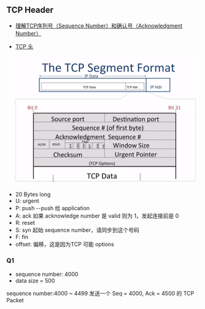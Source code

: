 ## TCP Header

- [理解TCP序列号（Sequence Number）和确认号（Acknowledgment Number）
](http://www.360doc.com/content/17/0116/11/33093582_622790286.shtml)

- [TCP 头](https://www.cnblogs.com/liquan2005/p/9113369.html)


![TCP Header](TCPHeader.png)

- 20 Bytes long
- U: urgent
- P: push --push 给 application
- A: ack 如果 acknowledge number 是 valid 则为 1，发起连接前是 0
- R: reset
- S: syn 起始 sequence number，请同步到这个号码
- F: fin
- offset: 偏移，这是因为TCP 可能 options 
 ### Q1
 - sequence number: 4000
 - data size = 500 

sequence number:4000 ~ 4499
发送一个 Seq = 4000, Ack = 4500 的 TCP Packet

